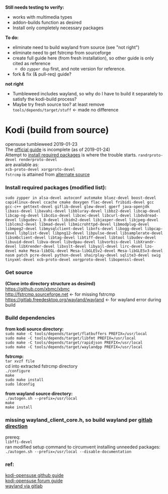 
**Still needs testing to verify:**  
- works with multimedia types  
- addon-builds function as desired  
- Install only completely necessary packages  

**To do:**  
- eliminate need to build wayland from source (see "not right")  
- eliminate need to get fstrcmp from sourceforge  
- create full guide here (from fresh installation), so other guide is only cited as reference  
  - do `zypper dup` first, and note version for reference.  
- fork & fix (& pull-req) guide?  

**not right**  
- Tumbleweed includes wayland, so why do I have to build it separately to satisfy the kodi-build process?
- Maybe try fresh source too? at least remove `tools/depends/target/stuff` <- made no difference  

# Kodi (build from source)  
opensuse tumbleweed 2019-01-23  
The [official guide] is incomplete (as of 2019-01-24)  
Attempt to [install required packages](https://github.com/xbmc/xbmc/blob/master/docs/README.openSUSE.md#3-install-the-required-packages) is where the trouble starts.
`randrproto-devel renderproto-devel`  
are available as:  
`xcb-proto-devel xorgproto-devel`  
`fstrcmp` is attained from [alternate source](#get-source)  

### Install required packages (modified list):  
`sudo zypper in alsa-devel autoconf automake bluez-devel boost-devel capi4linux-devel ccache cmake doxygen flac-devel fribidi-devel gcc gcc-c++ gettext-devel giflib-devel glew-devel gperf java-openjdk libass-devel libavahi-devel libbluray-devel libbz2-devel libcap-devel libcap-ng-devel libcdio-devel libcec-devel libcurl-devel libdvdread-devel libgudev-1_0-devel libidn2-devel libjasper-devel libjpeg-devel liblcms2-devel libmad-devel libmicrohttpd-devel libmodplug-devel libmpeg2-devel libmysqlclient-devel libnfs-devel libogg-devel libpcap-devel libplist-devel libpng12-devel libpulse-devel libsamplerate-devel libsmbclient-devel libtag-devel libtiff-devel libtool libudev-devel libuuid-devel libva-devel libvdpau-devel libvorbis-devel libXrandr-devel libXrender-devel libxslt-devel libyajl-devel lirc-devel lzo-devel make Mesa-libEGL-devel Mesa-libGLESv2-devel Mesa-libGLESv3-devel nasm patch pcre-devel python-devel shairplay-devel sqlite3-devel swig tinyxml-devel xcb-proto-devel xorgproto-devel libopenssl-devel`  

### Get source  
**(Clone into directory structure as desired)**  
https://github.com/xbmc/xbmc  
http://fstrcmp.sourceforge.net <- for missing fstrcmp  
https://gitlab.freedesktop.org/wayland/wayland <- for wayland error during build  

### Build dependencies  
**from kodi source directory:**  
`sudo make -C tools/depends/target/flatbuffers PREFIX=/usr/local`  
`sudo make -C tools/depends/target/libfmt PREFIX=/usr/local`  
`sudo make -C tools/depends/target/rapidjson PREFIX=/usr/local`  
`sudo make -C tools/depends/target/waylandpp PREFIX=/usr/local`  

**fstrcmp:**  
`tar xvzf file`  
cd into extracted fstrcmp directory  
`./configure`  
`make`  
`sudo make install`  
`sudo ldconfig`  

**from wayland source directory:**  
`./autogen.sh --prefix=/usr/local`  
`make`  
`make install`  

### missing wayland_client_core.h, so build wayland per [gitlab direction](https://gitlab.freedesktop.org/wayland/wayland)  
prereq:  
`libffi-devel`  
ran modified setup command to circumvent installing unneeded packages:  
`./autogen.sh --prefix=/usr/local --disable-documentation`  

### ref:  
[kodi-opensuse github guide](https://github.com/xbmc/xbmc/blob/master/docs/README.openSUSE.md)  
[kodi-opensuse forum guide](https://forum.kodi.tv/showthread.php?tid=337324)  
[wayland via gitlab](https://gitlab.freedesktop.org/wayland/wayland)  

[official guide]: https://github.com/xbmc/xbmc/blob/master/docs/README.openSUSE.md  

